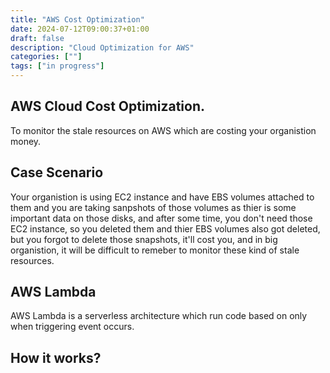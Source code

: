 ```yaml
---
title: "AWS Cost Optimization"
date: 2024-07-12T09:00:37+01:00
draft: false
description: "Cloud Optimization for AWS"
categories: [""]
tags: ["in progress"]
---
```


## AWS Cloud Cost Optimization.

To monitor the stale resources on AWS which are costing your organistion money.

## Case Scenario
Your organistion is using EC2 instance and have EBS volumes attached to them and you are taking sanpshots of those volumes as thier is some important data on those disks, and after some time, you don't need those EC2 instance, so you deleted them and thier EBS volumes also got deleted, but you forgot to delete those snapshots, it'll cost you, and in big organistion, it will be difficult to remeber to monitor these kind of stale resources.


## AWS Lambda
AWS Lambda is a serverless architecture which run code based on only when triggering event occurs.


## How it works?

